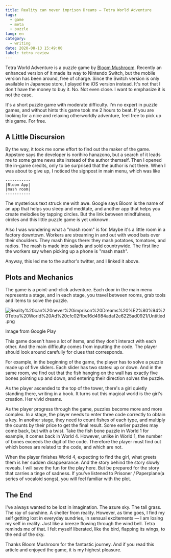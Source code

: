 ```yaml
---
title: Reality can never imprison Dreams — Tetra World Adventure
tags:
  - game
  - meta
  - puzzle
lang: en
category:
  - writing
date: 2020-08-13 15:49:00
label: tetra review
---
```


Tetra World Adventure is a puzzle game by [Bloom Mushroom](https://twitter.com/bloom_mushroom). Recently an enhanced version of it made its way to Nintendo Switch, but the mobile version has been around, free of charge. Since the Switch version is only available in Japanese store, I played the iOS version instead. It's not that I don't have the money to buy it. No. Not even close. I want to emphasize it is not the case.

It's a short puzzle game with moderate difficulty. I'm no expert in puzzle games, and without hints this game took me 2 hours to beat. If you are looking for a nice and relaxing otherworldly adventure, feel free to pick up this game. For free.

## A Little Discursion

By the way, it took me some effort to find out the maker of the game. Appstore says the developer is norihiro hanazono, but a search of it leads me to some game news site instead of the author themself. Then I opened the in-game credits, only to be surprised that the author is not there. When I was about to give up, I noticed the signpost in main menu, which was like

```
-----------
|Bloom App|
|mash room|
-----------
```

The mysterious text struck me with awe. Google says Bloom is the name of an app that helps you sleep and meditate, and another app that helps you create melodies by tapping circles. But the link between mindfulness, circles and this little puzzle game is yet unknown.

Also I was wondering what a "mash room" is for. Maybe it's a little room in a factory downtown. Workers are streaming in and out with wood bats over their shoulders. They mash things there: they mash potatoes, tomatoes, and radios. The mash is made into salads and sold countrywide. The first line the workers say when picking up a phone is "mash mash".

Anyway, this led me to the author's twitter, and I linked it above.

## Plots and Mechanics

The game is a point-and-click adventure. Each door in the main menu represents a stage, and in each stage, you travel between rooms, grab tools and items to solve the puzzle.

![Reality%20can%20never%20imprison%20Dreams%20%E2%80%94%20Tetra%20World%20Ad%20cfc02ffbe16d4984adaf2e6225ad0921/Untitled.png](Reality%20can%20never%20imprison%20Dreams%20%E2%80%94%20Tetra%20World%20Ad%20cfc02ffbe16d4984adaf2e6225ad0921/Untitled.png)

Image from Google Play

This game doesn't have a lot of items, and they don't interact with each other. And the main difficulty comes from inputting the code. The player should look around carefully for clues that corresponds. 

For example, in the beginning of the game, the player has to solve a puzzle made up of five sliders. Each slider has two states: up or down. And in the same room, we find out that the fish hanging on the wall has exactly five bones pointing up and down, and entering their direction solves the puzzle.

As the player ascended to the top of the tower, there's a girl quietly standing there, writing in a book. It turns out this magical world is the girl's creation. Her vivid dreams.

As the player progress through the game,  puzzles become more and more complex. In a stage, the player needs to enter three code correctly to obtain a key. In another stage, they need to count fishes of each type, and multiply the counts by their price to get the final result. Some earlier puzzles may come back, but with a twist. Take the fish bone puzzle in World 1 for example, it comes back in World 4. However, unlike in World 1, the number of bones exceeds the digit of the code. Therefore the player must find out which bones are related to the code, and which are not.

When the player finishes World 4, expecting to find the girl, what greets them is her sudden disappearance. And the story behind the story slowly reveals. I will save the fun for the play here. But be prepared for the story that carries a tinge of sadness. If you've listened to Prisoner / Paperplane(a series of vocaloid songs), you will feel familiar with the plot.

## The End

I've always wanted to be lost in imagination. The azure sky. The tall grass. The ray of sunshine. A shelter from reality. However, as time goes, I find my self getting lost in everyday sundries, in sensual excitements — I am losing my self in reality. Just like a breeze flowing through the wind bell. Tetra reminds me of that. I felt myself liberated, like the bird, flapping its wings, to the end of the sky.

Thanks Bloom Mushroom for the fantastic journey. And if you read this article and enjoyed the game, it is my highest pleasure.
